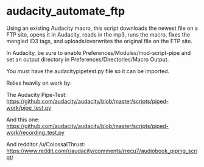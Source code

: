 # audacity_automate_ftp

Using an existing Audacity macro, this script downloads the newest file on a FTP site, opens it in Audacity, reads in the mp3, runs the macro, fixes the mangled ID3 tags, and uploads/overwrites the original file on the FTP site.

In Audacity, be sure to enable Preferences/Modules/mod-script-pipe and set an output directory in Preferences/Directories/Macro Output.

You must have the audacitypipetest.py file so it can be imported.

Relies heavily on work by:

The Audacity Pipe-Test: https://github.com/audacity/audacity/blob/master/scripts/piped-work/pipe_test.py

And this one: https://github.com/audacity/audacity/blob/master/scripts/piped-work/recording_test.py

And redditor /u/ColossalThrust: https://www.reddit.com/r/audacity/comments/rrecu7/audiobook_piping_script/
